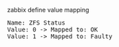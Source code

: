 zabbix define value mapping
<pre>
Name: ZFS Status
Value: 0 -> Mapped to: OK
Value: 1 -> Mapped to: Faulty
</pre>
